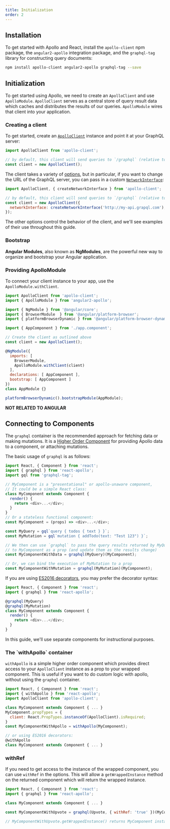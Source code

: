 ```yaml
---
title: Initialization
order: 2
---
```

<h2 id="installation">Installation</h2>

To get started with Apollo and React, install the `apollo-client` npm package, the `angular2-apollo` integration package, and the `graphql-tag` library for constructing query documents:

```bash
npm install apollo-client angular2-apollo graphql-tag --save
```

<h2 id="initialization">Initialization</h2>

To get started using Apollo, we need to create an `ApolloClient` and use `ApolloModule`. `ApolloClient` serves as a central store of query result data which caches and distributes the results of our queries. `ApolloModule` wires that client into your application.

<h3 id="creating-client">Creating a client</h3>

To get started, create an [`ApolloClient`](/core/apollo-client-api.html#constructor) instance and point it at your GraphQL server:

```js
import ApolloClient from 'apollo-client';

// by default, this client will send queries to `/graphql` (relative to the URL of your app)
const client = new ApolloClient();
```

The client takes a variety of [options](/core/apollo-client-api.html#constructor), but in particular, if you want to change the URL of the GraphQL server, you can pass in a custom [`NetworkInterface`](/core/apollo-client-api.html#NetworkInterface):

```js
import ApolloClient, { createNetworkInterface } from 'apollo-client';

// by default, this client will send queries to `/graphql` (relative to the URL of your app)
const client = new ApolloClient({
  networkInterface: createNetworkInterface('http://my-api.grapql.com'),
});
```

The other options control the behavior of the client, and we'll see examples of their use throughout this guide.

<h3 id="bootstrap">Bootstrap</h3>

**Angular Modules**, also known as **NgModules**, are the powerful new way to organize and bootstrap your Angular application.

<h3 id="providing-apollomodule">Providing ApolloModule</h3>

To connect your client instance to your app, use the `ApolloModule.withClient`.

```js
import ApolloClient from 'apollo-client';
import { ApolloModule } from 'angular2-apollo';

import { NgModule } from '@angular/core';
import { BrowserModule  } from '@angular/platform-browser';
import { platformBrowserDynamic } from '@angular/platform-browser-dynamic';

import { AppComponent } from './app.component';

// Create the client as outlined above
const client = new ApolloClient();

@NgModule({
  imports: [
    BrowserModule,
    ApolloModule.withClient(client)
  ],
  declarations: [ AppComponent ],
  bootstrap: [ AppComponent ]
})
class AppModule {}

platformBrowserDynamic().bootstrapModule(AppModule);
```

**NOT RELATED TO ANGULAR**

<h2 id="connecting-to-components">Connecting to Components</h2>

The `graphql` container is the recommended approach for fetching data or making mutations. It is a [Higher Order Component](https://facebook.github.io/react/blog/2016/07/13/mixins-considered-harmful.html#subscriptions-and-side-effects) for providing Apollo data to a component, or attaching mutations.

The basic usage of `graphql` is as follows:

```js
import React, { Component } from 'react';
import { graphql } from 'react-apollo';
import gql from 'graphql-tag';

// MyComponent is a "presentational" or apollo-unaware component,
// It could be a simple React class:
class MyComponent extends Component {
  render() {
    return <div>...</div>;
  }
}
// Or a stateless functional component:
const MyComponent = (props) => <div>...</div>;

const MyQuery = gql`query { todos { text } }`;
const MyMutation = gql`mutation { addTodo(text: "Test 123") }`;

// We then can use `graphql` to pass the query results returned by MyQuery
// to MyComponent as a prop (and update them as the results change)
const MyComponentWithData = graphql(MyQuery)(MyComponent);

// Or, we can bind the execution of MyMutation to a prop
const MyComponentWithMutation = graphql(MyMutation)(MyComponent);
```

If you are using [ES2016 decorators](https://medium.com/google-developers/exploring-es7-decorators-76ecb65fb841#.nn723s5u2), you may prefer the decorator syntax:

```js
import React, { Component } from 'react';
import { graphql } from 'react-apollo';

@graphql(MyQuery)
@graphql(MyMutation)
class MyComponent extends Component {
  render() {
    return <div>...</div>;
  }
}
```
In this guide, we'll use separate components for instructional purposes.

<h3 id="withApollo">The `withApollo` container</h3>

`withApollo` is a simple higher order component which provides direct access to your `ApolloClient` instance as a prop to your wrapped component. This is useful if you want to do custom logic with apollo, without using the `graphql` container.

```js
import React, { Component } from 'react';
import { withApollo } from 'react-apollo';
import ApolloClient from 'apollo-client';

class MyComponent extends Component { ... }
MyComponent.propTypes = {
  client: React.PropTypes.instanceOf(ApolloClient).isRequired;
}
const MyComponentWithApollo = withApollo(MyComponent);

// or using ES2016 decorators:
@withApollo
class MyComponent extends Component { ... }
```

<h3 name='with-ref'>withRef</h3>

If you need to get access to the instance of the wrapped component, you can use `withRef` in the options.
This will allow a `getWrappedInstance` method on the returned component which will return the wrapped instance.

```js
import React, { Component } from 'react';
import { graphql } from 'react-apollo';

class MyComponent extends Component { ... }

const MyComponentWithUpvote = graphql(Upvote, { withRef: 'true' })(MyComponent);

// MyComponentWithUpvote.getWrappedInstance() returns MyComponent instance
```

<!--  Add content here once it exists -->
<!-- ## Troubleshooting -->
